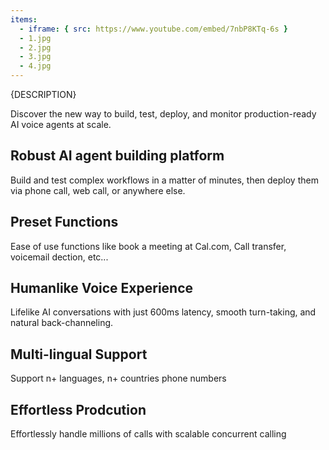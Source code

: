 ```yaml
---
items:
  - iframe: { src: https://www.youtube.com/embed/7nbP8KTq-6s }
  - 1.jpg
  - 2.jpg
  - 3.jpg
  - 4.jpg
---
```


{DESCRIPTION}

Discover the new way to build, test, deploy, and monitor production-ready AI voice agents at scale.


## Robust AI agent building platform
Build and test complex workflows in a matter of minutes, then deploy them via phone call, web call, or anywhere else.

## Preset Functions
Ease of use functions like book a meeting at Cal.com, Call transfer, voicemail dection, etc...

## Humanlike Voice Experience
Lifelike AI conversations with just 600ms latency, smooth turn-taking, and natural back-channeling.

## Multi-lingual Support
Support n+ languages, n+ countries phone numbers

## Effortless Prodcution
Effortlessly handle millions of calls with scalable concurrent calling
